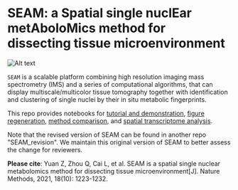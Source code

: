 SEAM: a Spatial single nuclEar metAboloMics method for dissecting tissue microenvironment
===========================================================================

![Alt text](SEAM/data/img/SEAM_whole.png?raw=true "SEAM overview")

``SEAM`` is a scalable platform combining high resolution imaging mass spectrometry (IMS) and a series of computational algorithms, that can display multiscale/multicolor tissue tomography together with identification and clustering of single nuclei by their in situ metabolic fingerprints. 


This repo provides notebooks for [tutorial and demonstration](SEAM/ipynbs/demostration/), [figure regeneration](SEAM/ipynbs/figure_regeneration/), [method comparison](SEAM/ipynbs/comparison/), and [spatial transcriptome analysis](SEAM/ipynbs/transcriptome/).

Note that the revised version of SEAM can be found in another repo "SEAM_revision". We maintain this original version of SEAM to better assess the change for reviewers.

**Please cite**: Yuan Z, Zhou Q, Cai L, et al. SEAM is a spatial single nuclear metabolomics method for dissecting tissue microenvironment[J]. Nature Methods, 2021, 18(10): 1223-1232.


